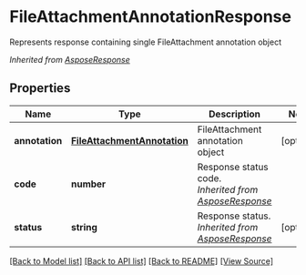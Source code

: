 ﻿# FileAttachmentAnnotationResponse
Represents response containing single FileAttachment annotation object

*Inherited from [AsposeResponse](AsposeResponse.md)*
## Properties
Name | Type | Description | Notes
------------ | ------------- | ------------- | -------------
**annotation** | [**FileAttachmentAnnotation**](FileAttachmentAnnotation.md) | FileAttachment annotation object | [optional]
**code** | **number** | Response status code.<br />*Inherited from [AsposeResponse](AsposeResponse.md)* | 
**status** | **string** | Response status.<br />*Inherited from [AsposeResponse](AsposeResponse.md)* | [optional]

[[Back to Model list]](../README.md#documentation-for-models) [[Back to API list]](../README.md#documentation-for-api-endpoints) [[Back to README]](../README.md) [[View Source]](../src/models/fileAttachmentAnnotationResponse.ts)


